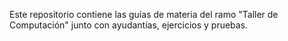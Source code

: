 Este repositorio contiene las guías de materia del ramo "Taller de Computación" junto con ayudantías, ejercicios y pruebas.
